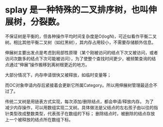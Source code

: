 # splay 是一种特殊的二叉排序树，也叫伸展树，分裂数。
不保证树是平衡的，但各种操作平均时间复杂度是O(logN)，可近似看作平衡二叉树。相比其他平衡二叉树（如红黑树），其内存占用较小，不需要存储额外信息。

伸展树主要出发点是考虑到局部性原理（某个刚被访问的结点下次又被访问，或者访问次数多的结点下次可能被访问），为了使整个查找时间更少，被频繁查询的结点通过“伸展”操作搬移到离树根更近的地方。

大部分情况下，内存申请很快又被释放，如临时变量等；

而OC对象申请内存后紧接着会更新它所属Category。所以用伸展树管理最适合不过了。

传统二叉树是用链表方式实现，每次添加/删除结点，都会申请/释放内存。
为了减少内存操作，可以用数组实现二叉树。具体做法是父结点的左右孩子由以往的指针类型改成整数类型，代表孩子在数组的下标；
删除结点时，被删除的结点存放上一个被释放的结点所在数组下标。
